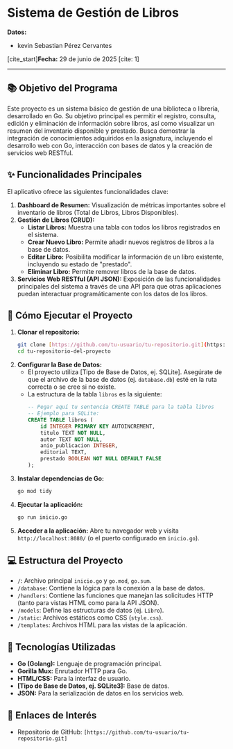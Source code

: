 # Sistema de Gestión de Libros

**Datos:**
* kevin Sebastian Pérez Cervantes

[cite_start]**Fecha:** 29 de junio de 2025 [cite: 1]

---

## 📚 Objetivo del Programa

Este proyecto es un sistema básico de gestión de una biblioteca o librería, desarrollado en Go. Su objetivo principal es permitir el registro, consulta, edición y eliminación de información sobre libros, así como visualizar un resumen del inventario disponible y prestado. Busca demostrar la integración de conocimientos adquiridos en la asignatura, incluyendo el desarrollo web con Go, interacción con bases de datos y la creación de servicios web RESTful.

## ✨ Funcionalidades Principales

El aplicativo ofrece las siguientes funcionalidades clave:

1.  **Dashboard de Resumen:** Visualización de métricas importantes sobre el inventario de libros (Total de Libros, Libros Disponibles).
2.  **Gestión de Libros (CRUD):**
    * **Listar Libros:** Muestra una tabla con todos los libros registrados en el sistema.
    * **Crear Nuevo Libro:** Permite añadir nuevos registros de libros a la base de datos.
    * **Editar Libro:** Posibilita modificar la información de un libro existente, incluyendo su estado de "prestado".
    * **Eliminar Libro:** Permite remover libros de la base de datos.
3.  **Servicios Web RESTful (API JSON):** Exposición de las funcionalidades principales del sistema a través de una API para que otras aplicaciones puedan interactuar programáticamente con los datos de los libros.

## 🚀 Cómo Ejecutar el Proyecto

1.  **Clonar el repositorio:**
    ```bash
    git clone [https://github.com/tu-usuario/tu-repositorio.git](https://github.com/tu-usuario/tu-repositorio.git)
    cd tu-repositorio-del-proyecto
    ```
2.  **Configurar la Base de Datos:**
    * El proyecto utiliza [Tipo de Base de Datos, ej. SQLite]. Asegúrate de que el archivo de la base de datos (ej. `database.db`) esté en la ruta correcta o se cree si no existe.
    * La estructura de la tabla `libros` es la siguiente:
        ```sql
        -- Pegar aquí tu sentencia CREATE TABLE para la tabla libros
        -- Ejemplo para SQLite:
        CREATE TABLE libros (
            id INTEGER PRIMARY KEY AUTOINCREMENT,
            titulo TEXT NOT NULL,
            autor TEXT NOT NULL,
            anio_publicacion INTEGER,
            editorial TEXT,
            prestado BOOLEAN NOT NULL DEFAULT FALSE
        );
        ```
3.  **Instalar dependencias de Go:**
    ```bash
    go mod tidy
    ```
4.  **Ejecutar la aplicación:**
    ```bash
    go run inicio.go
    ```
5.  **Acceder a la aplicación:**
    Abre tu navegador web y visita `http://localhost:8080/` (o el puerto configurado en `inicio.go`).

## 💻 Estructura del Proyecto

* `/`: Archivo principal `inicio.go` y `go.mod`, `go.sum`.
* `/database`: Contiene la lógica para la conexión a la base de datos.
* `/handlers`: Contiene las funciones que manejan las solicitudes HTTP (tanto para vistas HTML como para la API JSON).
* `/models`: Define las estructuras de datos (ej. `Libro`).
* `/static`: Archivos estáticos como CSS (`style.css`).
* `/templates`: Archivos HTML para las vistas de la aplicación.

## 🔧 Tecnologías Utilizadas

* **Go (Golang):** Lenguaje de programación principal.
* **Gorilla Mux:** Enrutador HTTP para Go.
* **HTML/CSS:** Para la interfaz de usuario.
* **[Tipo de Base de Datos, ej. SQLite3]:** Base de datos.
* **JSON:** Para la serialización de datos en los servicios web.

## 🔗 Enlaces de Interés

* Repositorio de GitHub: `[https://github.com/tu-usuario/tu-repositorio.git]`
